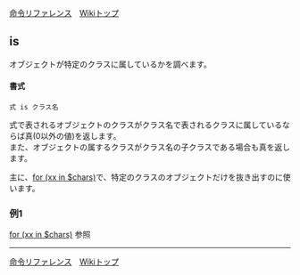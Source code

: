 
[命令リファレンス](./reference)&emsp;[Wikiトップ](./)

<title>命令リファレンス - is</title>

## is

オブジェクトが特定のクラスに属しているかを調べます。

#### 書式
```
式 is クラス名
```

式で表されるオブジェクトのクラスがクラス名で表されるクラスに属しているならば真(0以外の値)を返します。  
また、オブジェクトの属するクラスがクラス名の子クラスである場合も真を返します。

主に、[for (xx in $chars)](./rf-for-chars)で、特定のクラスのオブジェクトだけを抜き出すのに使います。

### 例1

[for (xx in $chars)](./rf-for-chars) 参照

***

[命令リファレンス](./reference)&emsp;[Wikiトップ](./)


